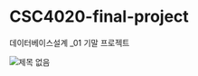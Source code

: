 # CSC4020-final-project

데이터베이스설계 \_01 기말 프로젝트

![제목 없음](https://github.com/user-attachments/assets/47023947-7457-491d-93af-43ac4144cf3a)
